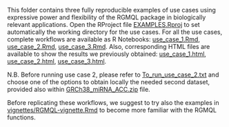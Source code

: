 This folder contains three fully reproducible examples of use cases using expressive power and flexibility of the RGMQL package in biologically relevant applications.
Open the RProject file [EXAMPLES.Rproj](EXAMPLES.Rproj) to set automatically the working directory for the use cases.
For all the use cases, complete workflows are available as R Notebooks: [use_case_1.Rmd](use_case_1.Rmd), [use_case_2.Rmd](use_case_2.Rmd), [use_case_3.Rmd](use_case_3.Rmd).
Also, corresponding HTML files are available to show the results we previously obtained: [use_case_1.html](use_case_1.html), [use_case_2.html](use_case_2.html), [use_case_3.html](use_case_3.html).

N.B. Before running use case 2, please refer to [To_run_use_case_2.txt](To_run_use_case_2.txt) and choose one of the options to obtain locally the needed second dataset, provided also within [GRCh38_miRNA_ACC.zip](GRCh38_miRNA_ACC.zip) file. 

Before replicating these workflows, we suggest to try also the examples in [vignettes/RGMQL-vignette.Rmd](./../vignettes/RGMQL-vignette.Rmd) to become more familiar with the RGMQL functions. 
